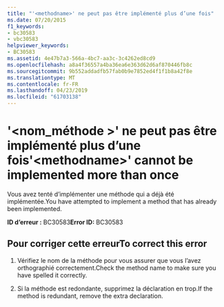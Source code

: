 ```yaml
---
title: "'<methodname>' ne peut pas être implémenté plus d’une fois"
ms.date: 07/20/2015
f1_keywords:
- bc30583
- vbc30583
helpviewer_keywords:
- BC30583
ms.assetid: 4e47b7a3-566a-4bc7-aa3c-3c4262ed8cd9
ms.openlocfilehash: a8a4f36557a4ba36ea6e363d62d6af870446fb8c
ms.sourcegitcommit: 9b552addadfb57fab0b9e7852ed4f1f1b8a42f8e
ms.translationtype: MT
ms.contentlocale: fr-FR
ms.lasthandoff: 04/23/2019
ms.locfileid: "61703138"
---
```

# <a name="methodname-cannot-be-implemented-more-than-once"></a><span data-ttu-id="50c5b-102">'\<nom_méthode >' ne peut pas être implémenté plus d’une fois</span><span class="sxs-lookup"><span data-stu-id="50c5b-102">'\<methodname>' cannot be implemented more than once</span></span>
<span data-ttu-id="50c5b-103">Vous avez tenté d’implémenter une méthode qui a déjà été implémentée.</span><span class="sxs-lookup"><span data-stu-id="50c5b-103">You have attempted to implement a method that has already been implemented.</span></span>  
  
 <span data-ttu-id="50c5b-104">**ID d’erreur :** BC30583</span><span class="sxs-lookup"><span data-stu-id="50c5b-104">**Error ID:** BC30583</span></span>  
  
## <a name="to-correct-this-error"></a><span data-ttu-id="50c5b-105">Pour corriger cette erreur</span><span class="sxs-lookup"><span data-stu-id="50c5b-105">To correct this error</span></span>  
  
1. <span data-ttu-id="50c5b-106">Vérifiez le nom de la méthode pour vous assurer que vous l’avez orthographié correctement.</span><span class="sxs-lookup"><span data-stu-id="50c5b-106">Check the method name to make sure you have spelled it correctly.</span></span>  
  
2. <span data-ttu-id="50c5b-107">Si la méthode est redondante, supprimez la déclaration en trop.</span><span class="sxs-lookup"><span data-stu-id="50c5b-107">If the method is redundant, remove the extra declaration.</span></span>
